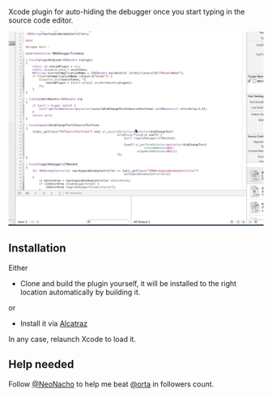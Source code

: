 Xcode plugin for auto-hiding the debugger once you start typing in the source code editor.

![](plugin.gif)

## Installation

Either

- Clone and build the plugin yourself, it will be installed to the right location automatically by building it.

or

- Install it via [Alcatraz](http://alcatraz.io/)

In any case, relaunch Xcode to load it.

## Help needed

Follow [@NeoNacho](https://twitter.com/NeoNacho) to help me beat [@orta](https://twitter.com/orta) in followers count.
